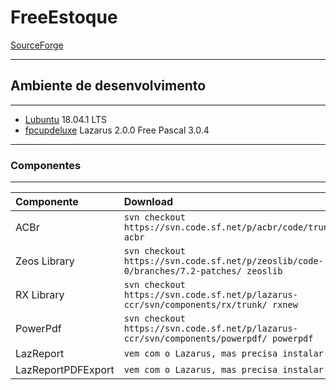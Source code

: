 # FreeEstoque

[SourceForge](https://sourceforge.net/p/freeestoque/)  

---
## Ambiente de desenvolvimento 
---

+ [Lubuntu](https://lubuntu.me/) 18.04.1 LTS
+ [fpcupdeluxe](https://github.com/LongDirtyAnimAlf/fpcupdeluxe) Lazarus 2.0.0 Free Pascal 3.0.4

---
### Componentes
---

| Componente                     | Download                                                                               |
| :----------------------------- | :------------------------------------------------------------------------------------- |
| ACBr                           | `svn checkout https://svn.code.sf.net/p/acbr/code/trunk2/ acbr`                        |
| Zeos Library                   | `svn checkout https://svn.code.sf.net/p/zeoslib/code-0/branches/7.2-patches/ zeoslib`  |
| RX Library                     | `svn checkout https://svn.code.sf.net/p/lazarus-ccr/svn/components/rx/trunk/ rxnew`    |
| PowerPdf                       | `svn checkout https://svn.code.sf.net/p/lazarus-ccr/svn/components/powerpdf/ powerpdf` |
| LazReport                      | `vem com o Lazarus, mas precisa instalar`                                                |
| LazReportPDFExport             | `vem com o Lazarus, mas precisa instalar`                                                |